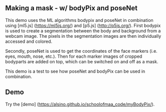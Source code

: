 ## Making a mask - w/ bodyPix and poseNet

This demo uses the ML algorithms bodypix and poseNet in combination using [ml5.js] (https://ml5js.org/) and [p5.js] (http://p5js.org/). 
First bodypix is used to create a segmentation between the body and background from a webcam image. The pixels in the segmentation images are then individually accessed and colored.

Secondly, poseNet is used to get the coordinates of the face markers (i.e. eyes, mouth, nose, etc.). Then for each marker images of cropped bodyparts are added on top, which can be switched on and off as a mask. 

This demo is a test to see how poseNet and bodyPix can be used in combination.


## Demo

Try the [demo] (https://alsino.github.io/schoolofmaa_code/myBodyPix/).
